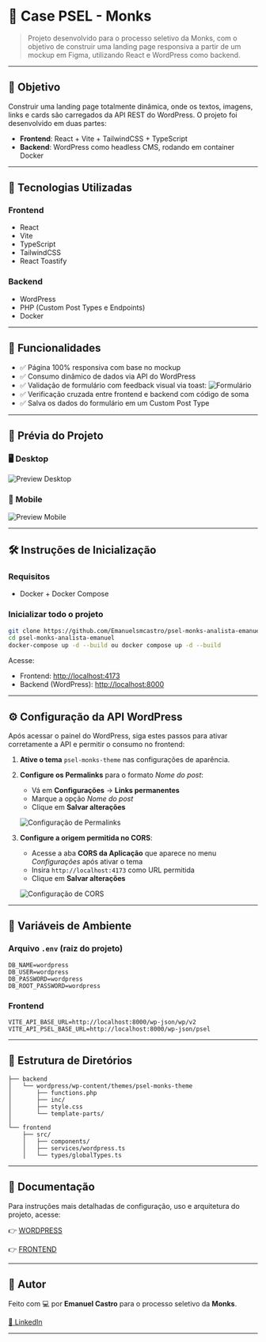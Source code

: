 # 💼 Case PSEL - Monks

> Projeto desenvolvido para o processo seletivo da Monks, com o objetivo de construir uma landing page responsiva a partir de um mockup em Figma, utilizando React e WordPress como backend.

---

## 🎯 Objetivo

Construir uma landing page totalmente dinâmica, onde os textos, imagens, links e cards são carregados da API REST do WordPress. O projeto foi desenvolvido em duas partes:

- **Frontend**: React + Vite + TailwindCSS + TypeScript
- **Backend**: WordPress como headless CMS, rodando em container Docker

---

## 🚀 Tecnologias Utilizadas

### Frontend

- React
- Vite
- TypeScript
- TailwindCSS
- React Toastify

### Backend

- WordPress
- PHP (Custom Post Types e Endpoints)
- Docker

---

## 🧩 Funcionalidades

- ✅ Página 100% responsiva com base no mockup
- ✅ Consumo dinâmico de dados via API do WordPress
- ✅ Validação de formulário com feedback visual via toast:
  ![Formulário](./images/front-form-validations.png)
- ✅ Verificação cruzada entre frontend e backend com código de soma
- ✅ Salva os dados do formulário em um Custom Post Type

---

## 📸 Prévia do Projeto

### 🖥️ Desktop

![Preview Desktop](./images/front-hero-lp.png)

### 📱 Mobile

![Preview Mobile](./images/front-hero-lp-mobile.png)

---

## 🛠️ Instruções de Inicialização

### Requisitos

- Docker + Docker Compose

### Inicializar todo o projeto

```bash
git clone https://github.com/Emanuelsmcastro/psel-monks-analista-emanuel.git
cd psel-monks-analista-emanuel
docker-compose up -d --build ou docker compose up -d --build
```

Acesse:

- Frontend: [http://localhost:4173](http://localhost:4173)
- Backend (WordPress): [http://localhost:8000](http://localhost:8000)

---

## ⚙️ Configuração da API WordPress

Após acessar o painel do WordPress, siga estes passos para ativar corretamente a API e permitir o consumo no frontend:

1. **Ative o tema** `psel-monks-theme` nas configurações de aparência.

2. **Configure os Permalinks** para o formato _Nome do post_:

   - Vá em **Configurações** → **Links permanentes**
   - Marque a opção _Nome do post_
   - Clique em **Salvar alterações**

   ![Configuração de Permalinks](./images/setup-wp-permalinks.png)

3. **Configure a origem permitida no CORS**:

   - Acesse a aba **CORS da Aplicação** que aparece no menu _Configurações_ após ativar o tema
   - Insira `http://localhost:4173` como URL permitida
   - Clique em **Salvar alterações**

   ![Configuração de CORS](./images/setup-wp-cors-settings.png)

---

## 🔐 Variáveis de Ambiente

### Arquivo `.env` (raiz do projeto)

```env
DB_NAME=wordpress
DB_USER=wordpress
DB_PASSWORD=wordpress
DB_ROOT_PASSWORD=wordpress
```

### Frontend

```env
VITE_API_BASE_URL=http://localhost:8000/wp-json/wp/v2
VITE_API_PSEL_BASE_URL=http://localhost:8000/wp-json/psel
```

---

## 📂 Estrutura de Diretórios

```
├── backend
│   └── wordpress/wp-content/themes/psel-monks-theme
│       ├── functions.php
│       ├── inc/
│       ├── style.css
│       └── template-parts/
│
└── frontend
    ├── src/
    │   ├── components/
    │   ├── services/wordpress.ts
    │   └── types/globalTypes.ts
```

---

## 📄 Documentação

Para instruções mais detalhadas de configuração, uso e arquitetura do projeto, acesse:

👉 [WORDPRESS](./docs/WP-DOC.md)

👉 [FRONTEND](./docs/FRONT-DOC.md)

---

## 👤 Autor

Feito com 💻 por **Emanuel Castro** para o processo seletivo da **Monks**.

[🔗 LinkedIn](https://www.linkedin.com/in/emanuel-castro-dev/)

---
